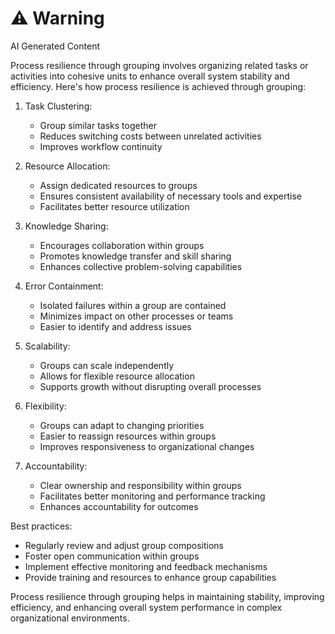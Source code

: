 <div class="warning"><h1>⚠️ Warning</h1><span>AI Generated Content</span></div>


Process resilience through grouping involves organizing related tasks or activities into cohesive units to enhance overall system stability and efficiency. Here's how process resilience is achieved through grouping:

1. Task Clustering:
   - Group similar tasks together
   - Reduces switching costs between unrelated activities
   - Improves workflow continuity

2. Resource Allocation:
   - Assign dedicated resources to groups
   - Ensures consistent availability of necessary tools and expertise
   - Facilitates better resource utilization

3. Knowledge Sharing:
   - Encourages collaboration within groups
   - Promotes knowledge transfer and skill sharing
   - Enhances collective problem-solving capabilities

4. Error Containment:
   - Isolated failures within a group are contained
   - Minimizes impact on other processes or teams
   - Easier to identify and address issues

5. Scalability:
   - Groups can scale independently
   - Allows for flexible resource allocation
   - Supports growth without disrupting overall processes

6. Flexibility:
   - Groups can adapt to changing priorities
   - Easier to reassign resources within groups
   - Improves responsiveness to organizational changes

7. Accountability:
   - Clear ownership and responsibility within groups
   - Facilitates better monitoring and performance tracking
   - Enhances accountability for outcomes

Best practices:
- Regularly review and adjust group compositions
- Foster open communication within groups
- Implement effective monitoring and feedback mechanisms
- Provide training and resources to enhance group capabilities

Process resilience through grouping helps in maintaining stability, improving efficiency, and enhancing overall system performance in complex organizational environments.
